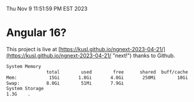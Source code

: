 Thu Nov  9 11:51:59 PM EST 2023

# Angular 16?


This project is live at [https://kusl.github.io/ngnext-2023-04-21/](https://kusl.github.io/ngnext-2023-04-21/ "next!") thanks to Github.

```bash
System Memory
               total        used        free      shared  buff/cache   available
Mem:            15Gi       1.8Gi       4.0Gi       250Mi        10Gi        13Gi
Swap:          8.0Gi        51Mi       7.9Gi
System Storage
1.3G	.
